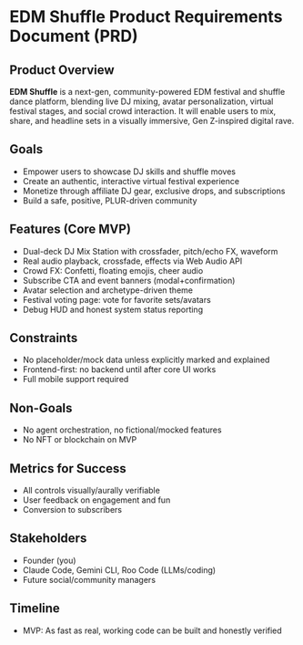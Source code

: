 # EDM Shuffle Product Requirements Document (PRD)

## Product Overview
**EDM Shuffle** is a next-gen, community-powered EDM festival and shuffle dance platform, blending live DJ mixing, avatar personalization, virtual festival stages, and social crowd interaction. It will enable users to mix, share, and headline sets in a visually immersive, Gen Z-inspired digital rave.

## Goals
- Empower users to showcase DJ skills and shuffle moves
- Create an authentic, interactive virtual festival experience
- Monetize through affiliate DJ gear, exclusive drops, and subscriptions
- Build a safe, positive, PLUR-driven community

## Features (Core MVP)
- Dual-deck DJ Mix Station with crossfader, pitch/echo FX, waveform
- Real audio playback, crossfade, effects via Web Audio API
- Crowd FX: Confetti, floating emojis, cheer audio
- Subscribe CTA and event banners (modal+confirmation)
- Avatar selection and archetype-driven theme
- Festival voting page: vote for favorite sets/avatars
- Debug HUD and honest system status reporting

## Constraints
- No placeholder/mock data unless explicitly marked and explained
- Frontend-first: no backend until after core UI works
- Full mobile support required

## Non-Goals
- No agent orchestration, no fictional/mocked features
- No NFT or blockchain on MVP

## Metrics for Success
- All controls visually/aurally verifiable
- User feedback on engagement and fun
- Conversion to subscribers

## Stakeholders
- Founder (you)
- Claude Code, Gemini CLI, Roo Code (LLMs/coding)
- Future social/community managers

## Timeline
- MVP: As fast as real, working code can be built and honestly verified
